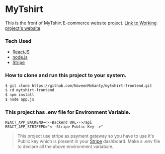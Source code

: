 # MyTshirt

This is the front of MyTshirt E-commerce website project.
[Link to Working project's website](https://myshirtstore.herokuapp.com/)

### Tech Used

- [ReactJS]
- [node.js]
- [Stripe]

### How to clone and run this project to your system.

```sh
$ git clone https://github.com/NaveenMohanty/mytshirt-frontend.git
$ cd mytshirt-frontend
$ npm install
$ node app.js
```

### This project has .env file for Environment Variable.

```
REACT_APP_BACKEND=<--Backend URL-->/api 
REACT_APP_STRIPEPK="<--Stripe Public Key-->"
```

> This project use stripe as payment gateway so you have to use it's Public key which is present in your [Stripe] dashboard.
> Make a .env file to declare all the above environment variabale.

[ReactJS]: https://reactjs.org/
[node.js]: http://nodejs.org
[Stripe]: https://www.npmjs.com/package/stripe
